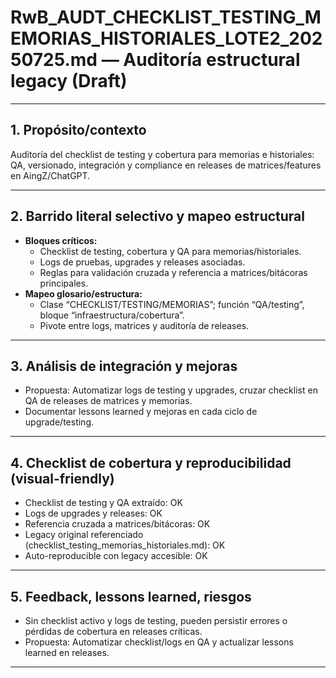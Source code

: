 # RwB_AUDT_CHECKLIST_TESTING_MEMORIAS_HISTORIALES_LOTE2_20250725.md — Auditoría estructural legacy (Draft)

---

## 1. Propósito/contexto
Auditoría del checklist de testing y cobertura para memorias e historiales: QA, versionado, integración y compliance en releases de matrices/features en AingZ/ChatGPT.

---

## 2. Barrido literal selectivo y mapeo estructural
- **Bloques críticos:**
  - Checklist de testing, cobertura y QA para memorias/historiales.
  - Logs de pruebas, upgrades y releases asociadas.
  - Reglas para validación cruzada y referencia a matrices/bitácoras principales.
- **Mapeo glosario/estructura:**
  - Clase “CHECKLIST/TESTING/MEMORIAS”; función “QA/testing”, bloque “infraestructura/cobertura”.
  - Pivote entre logs, matrices y auditoría de releases.

---

## 3. Análisis de integración y mejoras
- Propuesta: Automatizar logs de testing y upgrades, cruzar checklist en QA de releases de matrices y memorias.
- Documentar lessons learned y mejoras en cada ciclo de upgrade/testing.

---

## 4. Checklist de cobertura y reproducibilidad (visual-friendly)
- Checklist de testing y QA extraído: OK
- Logs de upgrades y releases: OK
- Referencia cruzada a matrices/bitácoras: OK
- Legacy original referenciado (checklist_testing_memorias_historiales.md): OK
- Auto-reproducible con legacy accesible: OK

---

## 5. Feedback, lessons learned, riesgos
- Sin checklist activo y logs de testing, pueden persistir errores o pérdidas de cobertura en releases críticas.
- Propuesta: Automatizar checklist/logs en QA y actualizar lessons learned en releases.

---

